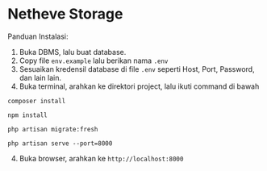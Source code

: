 # Netheve Storage

Panduan Instalasi:

1. Buka DBMS, lalu buat database.
2. Copy file ```env.example``` lalu berikan nama ```.env```
2. Sesuaikan kredensil database di file ```.env``` seperti Host, Port, Password, dan lain lain.
3. Buka terminal, arahkan ke direktori project, lalu ikuti command di bawah
```console
composer install
```

```console
npm install
```

```console
php artisan migrate:fresh
```

```console
php artisan serve --port=8000
```

4. Buka browser, arahkan ke ```http://localhost:8000```

